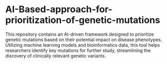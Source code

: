 # AI-Based-approach-for-prioritization-of-genetic-mutations
This repository contains an AI-driven framework designed to prioritize genetic mutations based on their potential impact on disease phenotypes. Utilizing machine learning models and bioinformatics data, this tool helps researchers identify key mutations for further study, streamlining the discovery of clinically relevant genetic variants.
